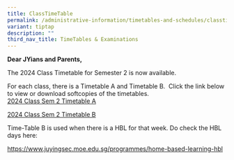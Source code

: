 ```yaml
---
title: ClassTimeTable
permalink: /administrative-information/timetables-and-schedules/classtime-table/
variant: tiptap
description: ""
third_nav_title: TimeTables & Examinations
---
```

<p><strong>Dear JYians and Parents,</strong>
</p>
<p>The&nbsp;2024&nbsp;Class Timetable for&nbsp;Semester 2&nbsp;is now available.</p>
<p>For each class, there is a Timetable A and Timetable B. &nbsp;Click the
link below to view or download softcopies of the timetables.
<br><a href="/files/JYSS_2024_Sem_2_Timetable_A_by_Class_200624.pdf" rel="noopener noreferrer nofollow" target="_blank">2024 Class Sem 2 Timetable A</a>
</p>
<p><a href="/files/JYSS_2024_Sem_2_Timetable_B_by_Class_200624.pdf" rel="noopener noreferrer nofollow" target="_blank">2024 Class Sem 2 Timetable B</a>
</p>
<p>Time-Table B is used when there is a HBL for that week. Do check the HBL
days here:</p>
<p><a href="https://www.juyingsec.moe.edu.sg/programmes/home-based-learning-hbl/" rel="noopener noreferrer nofollow" target="_blank">https://www.juyingsec.moe.edu.sg/programmes/home-based-learning-hbl</a>
</p>